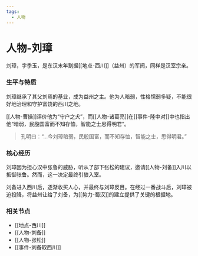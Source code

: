 ```yaml
---
tags:
  - 人物
---
```

# 人物-刘璋

刘璋，字季玉，是东汉末年割据[[地点-西川]]（益州）的军阀，同样是汉室宗亲。

### 生平与特质

刘璋继承了其父刘焉的基业，成为益州之主。他为人暗弱，性格懦弱多疑，不能很好地治理和守护富饶的西川之地。

[[人物-曹操]]评价他为“守户之犬”，而[[人物-诸葛亮]]在[[事件-隆中对]]中也指出他“暗弱，民殷国富而不知存恤，智能之士思得明君”。

> 孔明曰：“...今刘璋暗弱，民殷国富，而不知存恤，智能之士，思得明君。”

### 核心经历

刘璋因为担心汉中张鲁的威胁，听从了部下张松的建议，邀请[[人物-刘备]]入川以抵御张鲁。然而，这一决定最终引狼入室。

刘备进入西川后，逐渐收买人心，并最终与刘璋反目。在经过一番战斗后，刘璋被迫投降，将益州让给了刘备，为[[势力-蜀汉]]的建立提供了关键的根据地。

### 相关节点
- [[地点-西川]]
- [[人物-刘备]]
- [[人物-张松]]
- [[事件-刘备取西川]]
